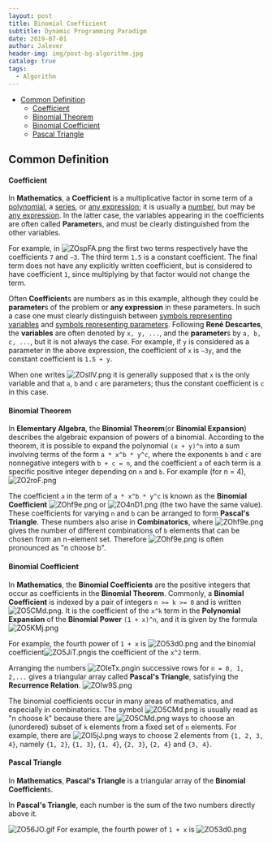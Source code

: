 ```yaml
---
layout: post
title: Binomial Coefficient
subtitle: Dynamic Programming Paradigm
date: 2019-07-01
author: Jalever
header-img: img/post-bg-algorithm.jpg
catalog: true
tags:
  - Algorithm
---
```

- [Common Definition](#common-definition)
    - [Coefficient](#coefficient)
    - [Binomial Theorem](#binomial-theorem)
    - [Binomial Coefficient](#binomial-coefficient)
    - [Pascal Triangle](#pascal-triangle)

## Common Definition
#### Coefficient
In <strong>Mathematics</strong>, a <strong>Coefficient</strong> is a multiplicative factor in some term of a <ins>polynomial</ins>, a <ins>series</ins>, or <ins>any expression</ins>; it is usually a <ins>number</ins>, but may be <ins>any expression</ins>. In the latter case, the variables appearing in the coefficients are often called <strong>Parameter</strong>s, and must be clearly distinguished from the other variables.

For example, in
![ZOspFA.png](https://s2.ax1x.com/2019/07/18/ZOspFA.png)
the first two terms respectively have the coefficients `7` and `−3`. The third term `1.5` is a constant coefficient. The final term does not have any explicitly written coefficient, but is considered to have coefficient `1`, since multiplying by that factor would not change the term.

Often <strong>Coefficient</strong>s are numbers as in this example, although they could be <strong>parameter</strong>s of the problem or <strong>any expression</strong> in these parameters. In such a case one must clearly distinguish between <ins>symbols representing variables</ins> and <ins>symbols representing parameters</ins>. Following <strong>René Descartes</strong>, the <strong>variables</strong> are often denoted by `x, y, ...`, and the <strong>parameter</strong>s by `a, b, c, ...`, but it is not always the case. For example, if `y` is considered as a parameter in the above expression, the coefficient of `x` is `−3y`, and the constant coefficient is `1.5 + y`.

When one writes
![ZOsllV.png](https://s2.ax1x.com/2019/07/18/ZOsllV.png)
it is generally supposed that `x` is the only variable and that `a`, `b` and `c` are parameters; thus the constant coefficient is `c` in this case.

#### Binomial Theorem
In <strong>Elementary Algebra</strong>, the <strong>Binomial Theorem</strong>(or <strong>Binomial Expansion</strong>) describes the algebraic expansion of powers of a binomial. According to the theorem, it is possible to expand the polynomial `(x + y)^n` into a sum involving terms of the form `a * x^b * y^c`, where the exponents `b` and `c` are nonnegative integers with `b + c = n`, and the coefficient `a` of each term is a specific positive integer depending on `n` and `b`. For example (for n = 4),
![ZO2roF.png](https://s2.ax1x.com/2019/07/18/ZO2roF.png)

The coefficient `a` in the term of `a * x^b * y^c` is known as the <strong>Binomial Coefficient</strong> ![ZOhf9e.png](https://s2.ax1x.com/2019/07/18/ZOhf9e.png) or ![ZO4nD1.png](https://s2.ax1x.com/2019/07/18/ZO4nD1.png) (the two have the same value). These coefficients for varying `n` and `b` can be arranged to form <strong>Pascal's Triangle</strong>. These numbers also arise in <strong>Combinatorics</strong>, where ![ZOhf9e.png](https://s2.ax1x.com/2019/07/18/ZOhf9e.png) gives the number of different combinations of `b` elements that can be chosen from an n-element set. Therefore ![ZOhf9e.png](https://s2.ax1x.com/2019/07/18/ZOhf9e.png) is often pronounced as "n choose b".

#### Binomial Coefficient
In <strong>Mathematics</strong>, the <strong>Binomial Coefficients</strong> are the positive integers that occur as coefficients in the <strong>Binomial Theorem</strong>. Commonly, a <strong>Binomial Coefficient</strong> is indexed by a pair of integers `n >= k >= 0` and is written ![ZO5CMd.png](https://s2.ax1x.com/2019/07/18/ZO5CMd.png). It is the coefficient of the `x^k` term in the <strong>Polynomial Expansion</strong> of the <strong>Binomial Power</strong> `(1 + x)^n`, and it is given by the formula
![ZO5KMj.png](https://s2.ax1x.com/2019/07/18/ZO5KMj.png)

For example, the fourth power of `1 + x` is
![ZO53d0.png](https://s2.ax1x.com/2019/07/18/ZO53d0.png)
and the binomial coefficient![ZO5JiT.png](https://s2.ax1x.com/2019/07/18/ZO5JiT.png)is the coefficient of the `x^2` term.

Arranging the numbers ![ZOIeTx.png](https://s2.ax1x.com/2019/07/18/ZOIeTx.png)in successive rows for `n = 0, 1, 2,...` gives a triangular array called <strong>Pascal's Triangle</strong>, satisfying the <strong>Recurrence Relation</strong>.
![ZOIw9S.png](https://s2.ax1x.com/2019/07/18/ZOIw9S.png)

The binomial coefficients occur in many areas of mathematics, and especially in combinatorics. The symbol ![ZO5CMd.png](https://s2.ax1x.com/2019/07/18/ZO5CMd.png) is usually read as "n choose k" because there are ![ZO5CMd.png](https://s2.ax1x.com/2019/07/18/ZO5CMd.png) ways to choose an (unordered) subset of `k` elements from a fixed set of `n` elements. For example, there are ![ZOI5jJ.png](https://s2.ax1x.com/2019/07/18/ZOI5jJ.png) ways to choose 2 elements from `{1, 2, 3, 4}`, namely `{1, 2}`, `{1, 3}`, `{1, 4}`, `{2, 3}`, `{2, 4}` and  `{3, 4}`.

#### Pascal Triangle
In <strong>Mathematics</strong>, <strong>Pascal's Triangle</strong> is a triangular array of the <strong>Binomial Coefficient</strong>s.

In <strong>Pascal's Triangle</strong>, each number is the sum of the two numbers directly above it.

![ZO56JO.gif](https://s2.ax1x.com/2019/07/18/ZO56JO.gif)
For example, the fourth power of `1 + x` is
![ZO53d0.png](https://s2.ax1x.com/2019/07/18/ZO53d0.png)
